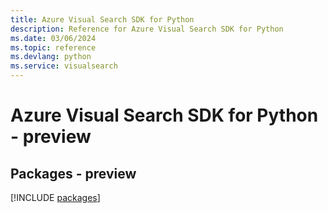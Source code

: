 ```yaml
---
title: Azure Visual Search SDK for Python
description: Reference for Azure Visual Search SDK for Python
ms.date: 03/06/2024
ms.topic: reference
ms.devlang: python
ms.service: visualsearch
---
```

# Azure Visual Search SDK for Python - preview
## Packages - preview
[!INCLUDE [packages](visual-search-index.md)]